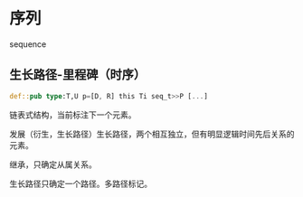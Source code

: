 # 序列

sequence

## 生长路径-里程碑（时序）

```rs
def::pub type:T,U p=[D, R] this Ti seq_t>>P [...]
```

链表式结构，当前标注下一个元素。

发展（衍生，生长路径）生长路径，两个相互独立，但有明显逻辑时间先后关系的元素。

继承，只确定从属关系。

生长路径只确定一个路径。多路径标记。
